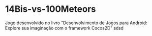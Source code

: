 # 14Bis-vs-100Meteors
Jogo desenvolvido no livro "Desenvolvimento de Jogos para Android: Explore sua imaginação com o framework Cocos2D"
sdsd

